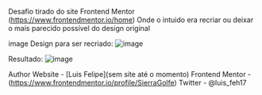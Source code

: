 Desafio tirado do site Frontend Mentor (https://www.frontendmentor.io/home) Onde o intuido era recriar ou deixar o mais parecido possível do design original

image Design para ser recriado:
![image](https://github.com/iLuisFelipe/ProductCardPreview/assets/101948807/7b022354-9fe4-4960-bc1a-7a78a7f5283c)



Resultado:
![image](https://github.com/iLuisFelipe/ProductCardPreview/assets/101948807/f3c9d2cc-c5c3-40d1-b09f-a0072b6f8d65)




Author
Website - [Luis Felipe](sem site até o momento)
Frontend Mentor - (https://www.frontendmentor.io/profile/SierraGolfe)
Twitter - @luis_feh17
